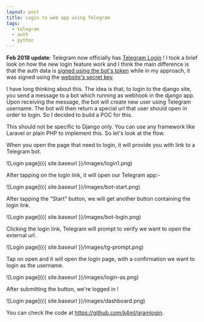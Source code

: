 ```yaml
---
layout: post
title: Login to web app using Telegram
tags:
  - telegram
  - auth
  - python
---
```


**Feb 2018 update**: Telegram now officially has [Telegram Login](https://telegram.org/blog/login) ! I took a brief look on how the new login feature work and I think the main difference is that the auth data is [signed using the bot's token](https://gist.github.com/anonymous/6516521b1fb3b464534fbc30ea3573c2) while in my approach, it was signed using the [website's secret key](https://github.com/k4ml/gramlogin/blob/master/gramlogin/auth.py).

I have long thinking about this. The idea is that, to login to the django site, you send a message to a bot which running as webhook in the django app. Upon receiving the message, the bot will create new user using Telegram username. The bot will then return a special url that user should open in order to login. So I decided to build a POC for this.

This should not be specific to Django only. You can use any framework like Laravel or plain PHP to implement this. So let's look at the flow.

When you open the page that need to login, it will provide you with link to a Telegram bot.

![Login page]({{ site.baseurl }}/images/login1.png)

After tapping on the login link, it will open our Telegram app:-

![Login page]({{ site.baseurl }}/images/bot-start.png)

After tapping the "Start" button, we will get another button containing the login link.

![Login page]({{ site.baseurl }}/images/bot-login.png)

Clicking the login link, Telegram will prompt to verify we want to open the external url.

![Login page]({{ site.baseurl }}/images/tg-prompt.png)

Tap on open and it will open the login page, with a confirmation we want to login as the username.

![Login page]({{ site.baseurl }}/images/login-as.png)

After submitting the button, we're logged in !

![Login page]({{ site.baseurl }}/images/dashboard.png)

You can check the code at https://github.com/k4ml/gramlogin.
